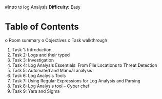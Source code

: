 #Intro to log Analysis
**Difficulty:** Easy
# Table of Contents
o	Room summary
o	Objectives
o	Task walkthrough
1.	Task 1: Introduction
2.	Task 2: Logs and their typed
3.	Task 3: Investigation
4.	Task 4: Log Analysis Essentials: From File Locations to Threat Detection
5.	Task 5: Automated and Manual analysis
6.	Task 6: Log Analysis Tools
7.	Task 7: Using Regular Expressions for Log Analysis and Parsing
8.	Task 8: Log Analysis tool – Cyber chef
9.	Task 9: Yara and Sigma
